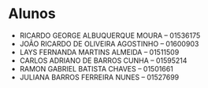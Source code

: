 # Alunos

* RICARDO GEORGE ALBUQUERQUE MOURA – 01536175
* JOÃO RICARDO DE OLIVEIRA AGOSTINHO – 01600903
* LAYS FERNANDA MARTINS ALMEIDA – 01511509
* CARLOS ADRIANO DE BARROS CUNHA – 01595214
* RAMON GABRIEL BATISTA CHAVES – 01501661
* JULIANA BARROS FERREIRA NUNES – 01527699
